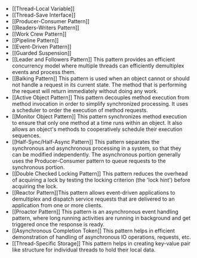 - [[Thread-Local Variable]]
- [[Thread-Save Interface]]
- [[Producer-Consumer Pattern]]
- [[Readers-Writers Pattern]]
- [[Work Crew Pattern]]
- [[Pipeline Pattern]]
- [[Event-Driven Pattern]]
- [[Guarded Suspension]]
- [[Leader and Followers Pattern]] This pattern provides an efficient concurrency model where multiple threads can efficiently demultiplex events and process them.
- [[Balking Pattern]] This pattern is used when an object cannot or should not handle a request in its current state. The method that is performing the request will return immediately without doing any work.
- [[Active Object Pattern]] This pattern decouples method execution from method invocation in order to simplify synchronized processing. It uses a scheduler to order the execution of method requests.
- [[Monitor Object Pattern]] This pattern synchronizes method execution to ensure that only one method at a time runs within an object. It also allows an object's methods to cooperatively schedule their execution sequences.
- [[Half-Sync/Half-Async Pattern]] This pattern separates the synchronous and asynchronous processing in a system, so that they can be modified independently. The asynchronous portion generally uses the Producer-Consumer pattern to queue requests to the synchronous portion.
- [[Double Checked Locking Pattern]] This pattern reduces the overhead of acquiring a lock by testing the locking criterion (the 'lock hint') before acquiring the lock.
- [[Reactor Pattern]]This pattern allows event-driven applications to demultiplex and dispatch service requests that are delivered to an application from one or more clients.
- [[Proactor Pattern]] This pattern is an asynchronous event handling pattern, where long running activities are running in background and get triggered once the response is ready.
- [[Asynchronous Completion Token]] This pattern helps in efficient demonstration of handling of asynchronous IO operations, requests, etc.
- [[Thread-Specific Storage]] This pattern helps in creating key-value pair like structure for individual threads to hold their local data.
